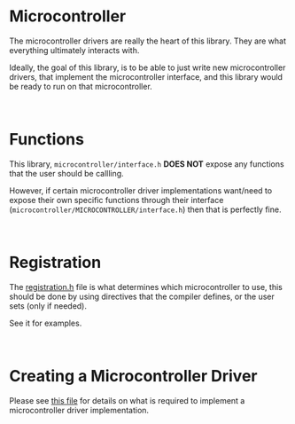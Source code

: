 # Microcontroller
The microcontroller drivers are really the heart of this library.
They are what everything ultimately interacts with.


Ideally, the goal of this library, is to be able to just write new microcontroller
drivers, that implement the microcontroller interface, and this library would be ready to run on that microcontroller.

&nbsp;

# Functions
This library, `microcontroller/interface.h` **DOES NOT** expose any functions that
the user should be callling.

However, if certain microcontroller driver implementations want/need to expose their own specific functions through their interface (`microcontroller/MICROCONTROLLER/interface.h`) then that is perfectly fine.

&nbsp;

# Registration
The [registration.h](registration.h) file is what determines which microcontroller to use, this should be done by using directives that the compiler defines, or the user sets (only if needed).

See it for examples.

&nbsp;

# Creating a Microcontroller Driver
Please see [this file](CREATING_MICROCONTROLLER_DRIVERS.md) for details on what is
required to implement a microcontroller driver implementation.

